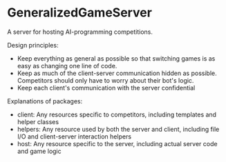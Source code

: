 # GeneralizedGameServer
<p>A server for hosting AI-programming competitions.</p>

<p>Design principles:
<ul>
    <li>Keep everything as general as possible so that switching games is as easy as changing one line of code.</li>
    <li>Keep as much of the client-server communication hidden as possible. Competitors should only have to worry about their bot's logic.</li>
    <li>Keep each client's communication with the server confidential</li>
</ul>
</p>

<p>Explanations of packages:
<ul>
    <li>client: Any resources specific to competitors, including templates and helper classes</li>
    <li>helpers: Any resource used by both the server and client, including file I/O and client-server interaction helpers</li>
    <li>host: Any resource specific to the server, including actual server code and game logic</li>
</ul>
</p>
